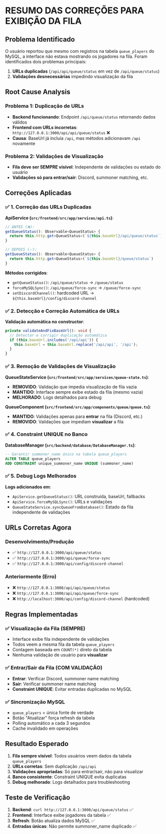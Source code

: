 # RESUMO DAS CORREÇÕES PARA EXIBIÇÃO DA FILA

## Problema Identificado

O usuário reportou que mesmo com registros na tabela `queue_players` do MySQL, a interface não estava mostrando os jogadores na fila. Foram identificados dois problemas principais:

1. **URLs duplicadas** (`/api/api/queue/status` em vez de `/api/queue/status`)
2. **Validações desnecessárias** impedindo visualização da fila

## Root Cause Analysis

### Problema 1: Duplicação de URLs

- **Backend funcionando**: Endpoint `/api/queue/status` retornando dados válidos
- **Frontend com URLs incorretas**: `http://127.0.0.1:3000/api/api/queue/status` ❌
- **Causa**: BaseUrl já incluía `/api`, mas métodos adicionavam `/api` novamente

### Problema 2: Validações de Visualização  

- **Fila deve ser SEMPRE visível**: Independente de validações ou estado do usuário
- **Validações só para entrar/sair**: Discord, summoner matching, etc.

## Correções Aplicadas

### ✅ 1. Correção das URLs Duplicadas

**ApiService (`src/frontend/src/app/services/api.ts`)**:

```typescript
// ANTES (❌):
getQueueStatus(): Observable<QueueStatus> {
  return this.http.get<QueueStatus>(`${this.baseUrl}/api/queue/status`)
}

// DEPOIS (✅):
getQueueStatus(): Observable<QueueStatus> {
  return this.http.get<QueueStatus>(`${this.baseUrl}/queue/status`)
}
```

**Métodos corrigidos**:

- `getQueueStatus()`: `/api/queue/status` → `/queue/status`
- `forceMySQLSync()`: `/api/queue/force-sync` → `/queue/force-sync`
- `setDiscordChannel()`: hardcoded URL → `${this.baseUrl}/config/discord-channel`

### ✅ 2. Detecção e Correção Automática de URLs

**Validação automática no constructor**:

```typescript
private validateAndFixBaseUrl(): void {
  // Detectar e corrigir duplicação automática
  if (this.baseUrl.includes('/api/api')) {
    this.baseUrl = this.baseUrl.replace('/api/api', '/api');
  }
}
```

### ✅ 3. Remoção de Validações de Visualização

**QueueStateService (`src/frontend/src/app/services/queue-state.ts`)**:

- **REMOVIDO**: Validação que impedia visualização de fila vazia
- **MANTIDO**: Interface sempre exibe estado da fila (mesmo vazia)
- **MELHORADO**: Logs detalhados para debug

**QueueComponent (`src/frontend/src/app/components/queue/queue.ts`)**:

- **MANTIDO**: Validações apenas para **entrar** na fila (Discord, etc.)
- **REMOVIDO**: Validações que impediam **visualizar** a fila

### ✅ 4. Constraint UNIQUE no Banco

**DatabaseManager (`src/backend/database/DatabaseManager.ts`)**:

```sql
-- Garantir summoner_name único na tabela queue_players
ALTER TABLE queue_players 
ADD CONSTRAINT unique_summoner_name UNIQUE (summoner_name)
```

### ✅ 5. Debug Logs Melhorados

**Logs adicionados em**:

- `ApiService.getQueueStatus()`: URL construída, baseUrl, fallbacks
- `ApiService.forceMySQLSync()`: URLs e validações  
- `QueueStateService.syncQueueFromDatabase()`: Estado da fila independente de validações

## URLs Corretas Agora

### Desenvolvimento/Produção

- ✅ `http://127.0.0.1:3000/api/queue/status`
- ✅ `http://127.0.0.1:3000/api/queue/force-sync`
- ✅ `http://127.0.0.1:3000/api/config/discord-channel`

### Anteriormente (Erro)

- ❌ `http://127.0.0.1:3000/api/api/queue/status`
- ❌ `http://127.0.0.1:3000/api/api/queue/force-sync`
- ❌ `http://localhost:3000/api/config/discord-channel` (hardcoded)

## Regras Implementadas

### ✅ Visualização da Fila (SEMPRE)

- Interface exibe fila independente de validações
- Todos veem a mesma fila da tabela `queue_players`
- Contagem baseada em `COUNT(*)` direto da tabela
- Nenhuma validação de usuário para **visualizar**

### ✅ Entrar/Sair da Fila (COM VALIDAÇÃO)

- **Entrar**: Verificar Discord, summoner name matching
- **Sair**: Verificar summoner name matching
- **Constraint UNIQUE**: Evitar entradas duplicadas no MySQL

### ✅ Sincronização MySQL

- `queue_players` = única fonte de verdade
- Botão "Atualizar" força refresh da tabela
- Polling automático a cada 3 segundos  
- Cache invalidado em operações

## Resultado Esperado

1. **Fila sempre visível**: Todos usuários veem dados da tabela `queue_players`
2. **URLs corretas**: Sem duplicação `/api/api`  
3. **Validações apropriadas**: Só para entrar/sair, não para visualizar
4. **Banco consistente**: Constraint UNIQUE evita duplicatas
5. **Debug melhorado**: Logs detalhados para troubleshooting

## Teste de Verificação

1. **Backend**: `curl http://127.0.0.1:3000/api/queue/status` ✅
2. **Frontend**: Interface exibe jogadores da tabela ✅
3. **Refresh**: Botão atualiza dados MySQL ✅
4. **Entradas únicas**: Não permite summoner_name duplicado ✅
